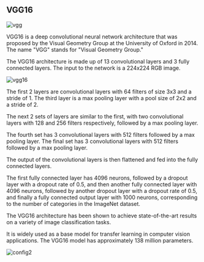 ## VGG16

![vgg](https://user-images.githubusercontent.com/92921252/232010627-1ff92e02-efc2-4cf7-afce-e98bc3e4726f.png)

VGG16 is a deep convolutional neural network architecture that was proposed by the Visual Geometry Group at the University of Oxford in 2014. The name "VGG" stands for "Visual Geometry Group."

The VGG16 architecture is made up of 13 convolutional layers and 3 fully connected layers. The input to the network is a 224x224 RGB image.

![vgg16](https://user-images.githubusercontent.com/92921252/232010733-b5d7033a-7b8a-455d-b75a-05e568925007.png)

The first 2 layers are convolutional layers with 64 filters of size 3x3 and a stride of 1. The third layer is a max pooling layer with a pool size of 2x2 and a stride of 2.

The next 2 sets of layers are similar to the first, with two convolutional layers with 128 and 256 filters respectively, followed by a max pooling layer.

The fourth set has 3 convolutional layers with 512 filters followed by a max pooling layer. The final set has 3 convolutional layers with 512 filters followed by a max pooling layer.

The output of the convolutional layers is then flattened and fed into the fully connected layers.

The first fully connected layer has 4096 neurons, followed by a dropout layer with a dropout rate of 0.5, and then another fully connected layer with 4096 neurons, followed by another dropout layer with a dropout rate of 0.5, and finally a fully connected output layer with 1000 neurons, corresponding to the number of categories in the ImageNet dataset.

The VGG16 architecture has been shown to achieve state-of-the-art results on a variety of image classification tasks.

It is widely used as a base model for transfer learning in computer vision applications. The VGG16 model has approximately 138 million parameters.

![config2](https://user-images.githubusercontent.com/92921252/232010784-256edacb-a32f-4412-aecb-e99900598cec.jpg)


